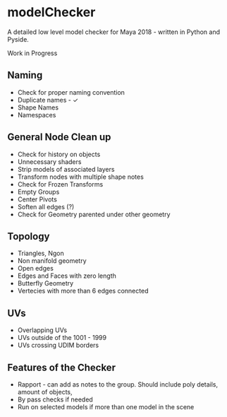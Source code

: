 # modelChecker

A detailed low level model checker for Maya 2018 - written in Python and Pyside.

Work in Progress

## Naming
* Check for proper naming convention
* Duplicate names - ✓
* Shape Names
* Namespaces

## General Node Clean up
* Check for history on objects
* Unnecessary shaders
* Strip models of associated layers
* Transform nodes with multiple shape notes
* Check for Frozen Transforms
* Empty Groups
* Center Pivots
* Soften all edges (?)
* Check for Geometry parented under other geometry

## Topology
* Triangles, Ngon
* Non manifold geometry
* Open edges
* Edges and Faces with zero length
* Butterfly Geometry
* Vertecies with more than 6 edges connected

## UVs 
* Overlapping UVs
* UVs outside of the 1001 - 1999
* UVs crossing UDIM borders

## Features of the Checker 
* Rapport - can add as notes to the group. Should include poly details, amount of objects, 
* By pass checks if needed
* Run on selected models if more than one model in the scene


